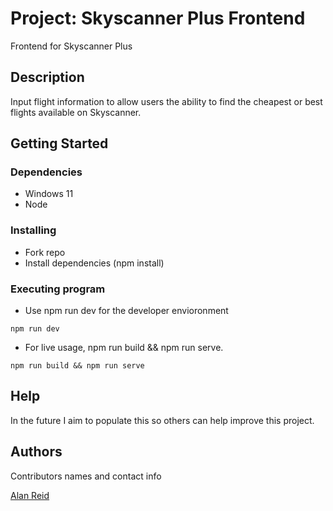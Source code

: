 
# Project: Skyscanner Plus Frontend

Frontend for Skyscanner Plus

## Description

Input flight information to allow users the ability to find the cheapest or best flights available on Skyscanner.

## Getting Started

### Dependencies

* Windows 11
* Node

### Installing

* Fork repo
* Install dependencies (npm install)

### Executing program

* Use npm run dev for the developer envioronment
```
npm run dev
```
* For live usage, npm run build && npm run serve.

```
npm run build && npm run serve
```

## Help

In the future I aim to populate this so others can help improve this project.

## Authors

Contributors names and contact info

[Alan Reid](https://www.linkedin.com/in/itsalanreid/)


